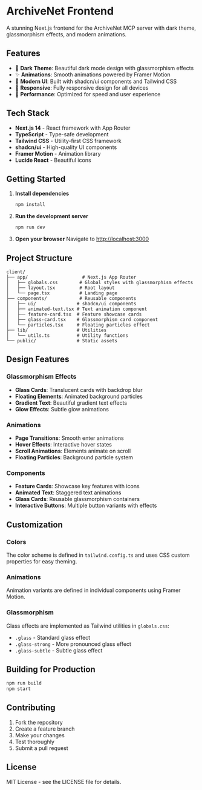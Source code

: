 # ArchiveNet Frontend

A stunning Next.js frontend for the ArchiveNet MCP server with dark theme, glassmorphism effects, and modern animations.

## Features

- 🌙 **Dark Theme**: Beautiful dark mode design with glassmorphism effects
- ✨ **Animations**: Smooth animations powered by Framer Motion
- 🎨 **Modern UI**: Built with shadcn/ui components and Tailwind CSS
- 📱 **Responsive**: Fully responsive design for all devices
- 🚀 **Performance**: Optimized for speed and user experience

## Tech Stack

- **Next.js 14** - React framework with App Router
- **TypeScript** - Type-safe development
- **Tailwind CSS** - Utility-first CSS framework
- **shadcn/ui** - High-quality UI components
- **Framer Motion** - Animation library
- **Lucide React** - Beautiful icons

## Getting Started

1. **Install dependencies**
   ```bash
   npm install
   ```

2. **Run the development server**
   ```bash
   npm run dev
   ```

3. **Open your browser**
   Navigate to [http://localhost:3000](http://localhost:3000)

## Project Structure

```
client/
├── app/                    # Next.js App Router
│   ├── globals.css        # Global styles with glassmorphism effects
│   ├── layout.tsx         # Root layout
│   └── page.tsx           # Landing page
├── components/            # Reusable components
│   ├── ui/               # shadcn/ui components
│   ├── animated-text.tsx # Text animation component
│   ├── feature-card.tsx  # Feature showcase cards
│   ├── glass-card.tsx    # Glassmorphism card component
│   └── particles.tsx     # Floating particles effect
├── lib/                  # Utilities
│   └── utils.ts          # Utility functions
└── public/               # Static assets
```

## Design Features

### Glassmorphism Effects
- **Glass Cards**: Translucent cards with backdrop blur
- **Floating Elements**: Animated background particles
- **Gradient Text**: Beautiful gradient text effects
- **Glow Effects**: Subtle glow animations

### Animations
- **Page Transitions**: Smooth enter animations
- **Hover Effects**: Interactive hover states
- **Scroll Animations**: Elements animate on scroll
- **Floating Particles**: Background particle system

### Components
- **Feature Cards**: Showcase key features with icons
- **Animated Text**: Staggered text animations
- **Glass Cards**: Reusable glassmorphism containers
- **Interactive Buttons**: Multiple button variants with effects

## Customization

### Colors
The color scheme is defined in `tailwind.config.ts` and uses CSS custom properties for easy theming.

### Animations
Animation variants are defined in individual components using Framer Motion.

### Glassmorphism
Glass effects are implemented as Tailwind utilities in `globals.css`:
- `.glass` - Standard glass effect
- `.glass-strong` - More pronounced glass effect
- `.glass-subtle` - Subtle glass effect

## Building for Production

```bash
npm run build
npm start
```

## Contributing

1. Fork the repository
2. Create a feature branch
3. Make your changes
4. Test thoroughly
5. Submit a pull request

## License

MIT License - see the LICENSE file for details.